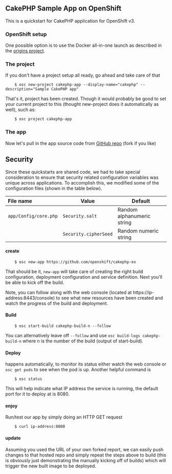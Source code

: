 CakePHP Sample App on OpenShift
-----------------
This is a quickstart for CakePHP application for OpenShift v3.

### OpenShift setup ###

One possible option is to use the Docker all-in-one launch as described in the [origins project](https://github.com/openshift/origins).

### The project ###

If you don't have a project setup all ready, go ahead and take care of that

        $ osc new-project cakephp-app --display-name="cakephp" --description="Sample CakePHP app"

That's it, project has been created.  Though it would probably be good to set your current project to this (thought new-project does it automatically as well), such as:

        $ osc project cakephp-app

### The app ###

Now let's pull in the app source code from [GitHub repo](https://github.com/openshift/cakephp-ex) (fork if you like)

## Security ##

Since these quickstarts are shared code, we had to take special consideration to ensure that security related configuration variables was unique across applications. To accomplish this, we modified some of the configuration files (shown in the table below). 

|    File name          |    Value               |    Default
| :-------------------- | ---------------------- | ----------------
| `app/Config/core.php` | `Security.salt`        |  Random alphanumeric string
|                       | `Security.cipherSeed`  |  Random numeric string

#### create ####

        $ osc new-app https://github.com/openshift/cakephp-ex

That should be it, `new-app` will take care of creating the right build configuration, deployment configuration and service definition.  Next you'll be able to kick off the build.

Note, you can follow along with the web console (located at https://ip-address:8443/console) to see what new resources have been created and watch the progress of the build and deployment.

#### Build ####

        $ osc start-build cakephp-build-n --follow

You can alternatively leave off `--follow` and use `osc build-logs cakephp-build-n` where n is the number of the build (output of start-build).

#### Deploy ####

happens automatically, to monitor its status either watch the web console or `osc get pods` to see when the pod is up.  Another helpful command is

        $ osc status

This will help indicate what IP address the service is running, the default port for it to deploy at is 8080.

#### enjoy ####

Run/test our app by simply doing an HTTP GET request

        $ curl ip-address:8080

#### update ####

Assuming you used the URL of your own forked report, we can easily push changes to that hosted repo and simply repeat the steps above to build (this is obviously just demonstrating the manually kicking off of builds) which will trigger the new built image to be deployed.
